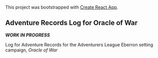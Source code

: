 This project was bootstrapped with [Create React App](https://github.com/facebook/create-react-app).

## Adventure Records Log for Oracle of War

***WORK IN PROGRESS***

Log for Adventure Records for the Adventurers League Eberron setting campaign, *Oracle of War*
